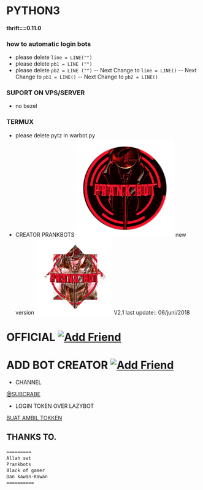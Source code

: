 # PYTHON3
#### thrift==0.11.0
### how to automatic login bots
- please delete ` line = LINE("") `
- please delete ` pb1 = LINE ("") `
- please delete ` pb2 = LINE ("") `
-- Next Change to ` line = LINE() `
-- Next Change to ` pb1 = LINE() `
-- Next Change to ` pb2 = LINE() `

### SUPORT ON VPS/SERVER
- no bezel
### TERMUX
- please delete pytz in warbot.py
- CREATOR PRANKBOTS
![Prankbots](gnb_ic_linenews_normal.png) new version ![Prankbots](bgpassnumber.png)
V2.1 last update::
06/juni/2018
# OFFICIAL <a href="https://line.me/R/ti/p/%40gnh2780p"><img height="36" border="0" alt="Add Friend" src="https://scdn.line-apps.com/n/line_add_friends/btn/en.png"></a>

# ADD BOT CREATOR <a href="https://line.me/R/ti/p/~adiputra.95"><img height="36" border="0" alt="Add Friend" src="https://scdn.line-apps.com/n/line_add_friends/btn/en.png"></a>
- CHANNEL

[@SUBCRABE](https://www.youtube.com/channel/UCycBrqSWEHdk-slnhUmGWiQ)
- LOGIN TOKEN OVER LAZYBOT

[BUAT AMBIL TOKKEN](https://boteater.com/sniff/)

## THANKS TO.
```
=========
Allah swt
Prankbots
Black of gamer
Dan kawan-Kawan
==========
```
